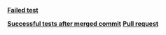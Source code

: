 
**[Failed test](https://github.com/vladimirkoff/arch-lab2/actions/runs/8300536349)**

**[Successful tests after merged commit](https://github.com/vladimirkoff/arch-lab2/actions/runs/8300565144)**
**[Pull request](https://github.com/vladimirkoff/arch-lab2/pull/2)**

